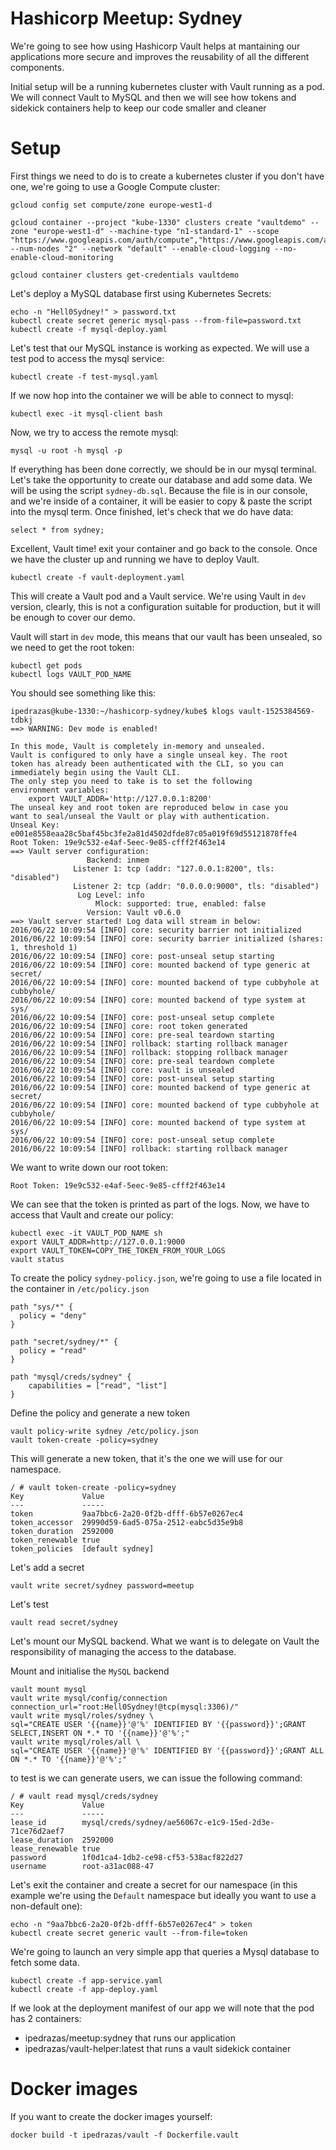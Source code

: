 # Hashicorp Meetup: Sydney



We're going to see how using Hashicorp Vault helps at mantaining our applications more secure and improves the reusability of all the different components.

Initial setup will be a running kubernetes cluster with Vault running as a pod. We will connect Vault to MySQL and then we will see how tokens and sidekick containers help to keep our code smaller and cleaner


# Setup

First things we need to do is to create a kubernetes cluster if you don't have one, we're going to use a Google Compute cluster:

	gcloud config set compute/zone europe-west1-d

	gcloud container --project "kube-1330" clusters create "vaultdemo" --zone "europe-west1-d" --machine-type "n1-standard-1" --scope "https://www.googleapis.com/auth/compute","https://www.googleapis.com/auth/devstorage.read_only","https://www.googleapis.com/auth/logging.write","https://www.googleapis.com/auth/servicecontrol","https://www.googleapis.com/auth/service.management" --num-nodes "2" --network "default" --enable-cloud-logging --no-enable-cloud-monitoring

	gcloud container clusters get-credentials vaultdemo

Let's deploy a MySQL database first using Kubernetes Secrets:

	echo -n "Hell0Sydney!" > password.txt
	kubectl create secret generic mysql-pass --from-file=password.txt
	kubectl create -f mysql-deploy.yaml

Let's test that our MySQL instance is working as expected. We will use a test pod to access the mysql service:

	kubectl create -f test-mysql.yaml

If we now hop into the container we will be able to connect to mysql:

	kubectl exec -it mysql-client bash

Now, we try to access the remote mysql:

	mysql -u root -h mysql -p

If everything has been done correctly, we should be in our mysql terminal. Let's take the opportunity to create our database and add some data. We will be using the script `sydney-db.sql`. Because the file is in our console, and we're inside of a container, it will be easier to copy & paste the script into the mysql term. Once finished, let's check that we do have data:

	select * from sydney;

Excellent, Vault time! exit your container and go back to the console. Once we have the cluster up and running we have to deploy Vault. 

	kubectl create -f vault-deployment.yaml

This will create a Vault pod and a Vault service. We're using Vault in `dev` version, clearly, this is not a configuration suitable for production, but it will be enough to cover our demo.

Vault will start in `dev` mode, this means that our vault has been unsealed, so we need to get the root token:

	kubectl get pods
	kubectl logs VAULT_POD_NAME

You should see something like this:

	ipedrazas@kube-1330:~/hashicorp-sydney/kube$ klogs vault-1525384569-tdbkj
	==> WARNING: Dev mode is enabled!

	In this mode, Vault is completely in-memory and unsealed.
	Vault is configured to only have a single unseal key. The root
	token has already been authenticated with the CLI, so you can
	immediately begin using the Vault CLI.
	The only step you need to take is to set the following
	environment variables:
	    export VAULT_ADDR='http://127.0.0.1:8200'
	The unseal key and root token are reproduced below in case you
	want to seal/unseal the Vault or play with authentication.
	Unseal Key: e001e8558eaa28c5baf45bc3fe2a81d4502dfde87c05a019f69d55121878ffe4
	Root Token: 19e9c532-e4af-5eec-9e85-cfff2f463e14
	==> Vault server configuration:
	                 Backend: inmem
	              Listener 1: tcp (addr: "127.0.0.1:8200", tls: "disabled")
	              Listener 2: tcp (addr: "0.0.0.0:9000", tls: "disabled")
	               Log Level: info
	                   Mlock: supported: true, enabled: false
	                 Version: Vault v0.6.0
	==> Vault server started! Log data will stream in below:
	2016/06/22 10:09:54 [INFO] core: security barrier not initialized
	2016/06/22 10:09:54 [INFO] core: security barrier initialized (shares: 1, threshold 1)
	2016/06/22 10:09:54 [INFO] core: post-unseal setup starting
	2016/06/22 10:09:54 [INFO] core: mounted backend of type generic at secret/
	2016/06/22 10:09:54 [INFO] core: mounted backend of type cubbyhole at cubbyhole/
	2016/06/22 10:09:54 [INFO] core: mounted backend of type system at sys/
	2016/06/22 10:09:54 [INFO] core: post-unseal setup complete
	2016/06/22 10:09:54 [INFO] core: root token generated
	2016/06/22 10:09:54 [INFO] core: pre-seal teardown starting
	2016/06/22 10:09:54 [INFO] rollback: starting rollback manager
	2016/06/22 10:09:54 [INFO] rollback: stopping rollback manager
	2016/06/22 10:09:54 [INFO] core: pre-seal teardown complete
	2016/06/22 10:09:54 [INFO] core: vault is unsealed
	2016/06/22 10:09:54 [INFO] core: post-unseal setup starting
	2016/06/22 10:09:54 [INFO] core: mounted backend of type generic at secret/
	2016/06/22 10:09:54 [INFO] core: mounted backend of type cubbyhole at cubbyhole/
	2016/06/22 10:09:54 [INFO] core: mounted backend of type system at sys/
	2016/06/22 10:09:54 [INFO] core: post-unseal setup complete
	2016/06/22 10:09:54 [INFO] rollback: starting rollback manager

We want to write down our root token:

	Root Token: 19e9c532-e4af-5eec-9e85-cfff2f463e14

We can see that the token is printed as part of the logs. Now, we have to access that Vault and create our policy:

	kubectl exec -it VAULT_POD_NAME sh
	export VAULT_ADDR=http://127.0.0.1:9000
	export VAULT_TOKEN=COPY_THE_TOKEN_FROM_YOUR_LOGS
	vault status

To create the policy `sydney-policy.json`, we're going to use a file located in the container in `/etc/policy.json`

	
	path "sys/*" {
	  policy = "deny"
	}

	path "secret/sydney/*" {
	  policy = "read"
	}

	path "mysql/creds/sydney" {
		capabilities = ["read", "list"]
	}
	

Define the policy and generate a new token

	vault policy-write sydney /etc/policy.json
	vault token-create -policy=sydney

This will generate a new token, that it's the one we will use for our namespace.

	/ # vault token-create -policy=sydney
	Key             Value
	---             -----
	token           9aa7bbc6-2a20-0f2b-dfff-6b57e0267ec4
	token_accessor  29990d59-6ad5-075a-2512-eabc5d35e9b8
	token_duration  2592000
	token_renewable true
	token_policies  [default sydney]

Let's add a secret

	vault write secret/sydney password=meetup

Let's test
	
	vault read secret/sydney


Let's mount our MySQL backend. What we want is to delegate on Vault the responsibility of managing the access to the database.

Mount and initialise the `MySQL` backend

	vault mount mysql
	vault write mysql/config/connection connection_url="root:Hell0Sydney!@tcp(mysql:3306)/"
	vault write mysql/roles/sydney \
    sql="CREATE USER '{{name}}'@'%' IDENTIFIED BY '{{password}}';GRANT SELECT,INSERT ON *.* TO '{{name}}'@'%';"
    vault write mysql/roles/all \
    sql="CREATE USER '{{name}}'@'%' IDENTIFIED BY '{{password}}';GRANT ALL ON *.* TO '{{name}}'@'%';"


to test is we can generate users, we can issue the following command:

	/ # vault read mysql/creds/sydney
	Key             Value
	---             -----
	lease_id        mysql/creds/sydney/ae56067c-e1c9-15ed-2d3e-71ce76d2aef7
	lease_duration  2592000
	lease_renewable true
	password        1f0d1ca4-1db2-ce98-cf53-538acf822d27
	username        root-a31ac088-47


Let's exit the container and create a secret for our namespace (in this example we're using the `Default` namespace but ideally you want to use a non-default one):

	echo -n "9aa7bbc6-2a20-0f2b-dfff-6b57e0267ec4" > token
	kubectl create secret generic vault --from-file=token


We're going to launch an very simple app that queries a Mysql database to fetch some data.

	kubectl create -f app-service.yaml
	kubectl create -f app-deploy.yaml

If we look at the deployment manifest of our app we will note that the pod has 2 containers:

* ipedrazas/meetup:sydney that runs our application
* ipedrazas/vault-helper:latest that runs a vault sidekick container





# Docker images

If you want to create the docker images yourself:

	docker build -t ipedrazas/vault -f Dockerfile.vault
